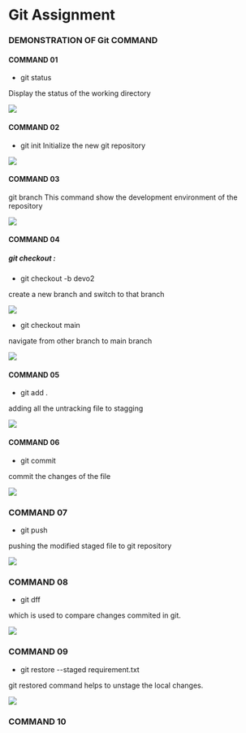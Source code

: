 # Git Assignment

### DEMONSTRATION OF Git COMMAND

#### COMMAND 01

- git status 

 Display the status of the working directory


![](images/Screenshot%20(7).png)

#### COMMAND 02

- git init 
Initialize the new git repository

![](images/Screenshot%20(8).png)

#### COMMAND 03

git branch 
This command show the development environment of the repository

![](images/Screenshot%20(9).png)

#### COMMAND 04

##### git checkout :

- git checkout -b devo2

create a new branch and switch to that branch

![](images/Screenshot%20(10).png)

- git checkout main

navigate from other branch to main branch

![](images/Screenshot%20(11).png)
#### COMMAND 05
- git add .

 adding all the untracking file to stagging

![](images/Screenshot%20(12).png)

#### COMMAND 06

- git commit

commit the changes of the file 


![](images/Screenshot%20(13).png)

###  COMMAND 07

- git push

 pushing the modified staged file to git repository

![](images/Screenshot%20(14).png)

### COMMAND 08

- git dff

which is used to compare changes commited in git.

![](images/Screenshot%20(15).png)

###  COMMAND 09

- git restore --staged requirement.txt

git restored command helps to unstage the local changes.

![](images/Screenshot%20(15).png)

### COMMAND 10
